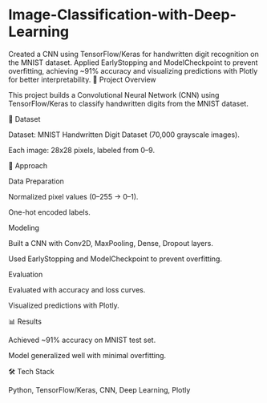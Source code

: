 # Image-Classification-with-Deep-Learning
Created a CNN using TensorFlow/Keras for handwritten digit recognition on the MNIST dataset. Applied EarlyStopping and ModelCheckpoint to prevent overfitting, achieving ~91% accuracy and visualizing predictions with Plotly for better interpretability.
📌 Project Overview

This project builds a Convolutional Neural Network (CNN) using TensorFlow/Keras to classify handwritten digits from the MNIST dataset.

📂 Dataset

Dataset: MNIST Handwritten Digit Dataset (70,000 grayscale images).

Each image: 28x28 pixels, labeled from 0–9.

🔑 Approach

Data Preparation

Normalized pixel values (0–255 → 0–1).

One-hot encoded labels.

Modeling

Built a CNN with Conv2D, MaxPooling, Dense, Dropout layers.

Used EarlyStopping and ModelCheckpoint to prevent overfitting.

Evaluation

Evaluated with accuracy and loss curves.

Visualized predictions with Plotly.

📊 Results

Achieved ~91% accuracy on MNIST test set.

Model generalized well with minimal overfitting.

🛠️ Tech Stack

Python, TensorFlow/Keras, CNN, Deep Learning, Plotly
